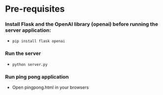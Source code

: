 # Pre-requisites

### Install Flask and the OpenAI library (openai) before running the server application:

- `pip install flask openai`

### Run the server

- `python server.py` 

### Run ping pong application

- Open pingpong.html in your browsers
